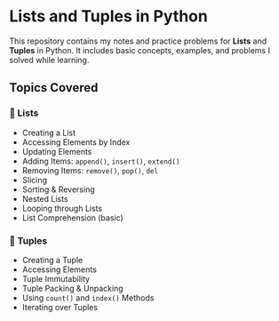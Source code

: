 #  Lists and Tuples in Python 

This repository contains my notes and practice problems for **Lists** and **Tuples** in Python. It includes basic concepts, examples, and problems I solved while learning.

##  Topics Covered

### 🔹 Lists
- Creating a List
- Accessing Elements by Index
- Updating Elements
- Adding Items: `append()`, `insert()`, `extend()`
- Removing Items: `remove()`, `pop()`, `del`
- Slicing
- Sorting & Reversing
- Nested Lists
- Looping through Lists
- List Comprehension (basic)
### 🔹 Tuples
- Creating a Tuple
- Accessing Elements
- Tuple Immutability
- Tuple Packing & Unpacking
- Using `count()` and `index()` Methods
- Iterating over Tuples



